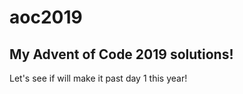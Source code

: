 # aoc2019
My Advent of Code 2019 solutions!
---------------------------------

Let's see if will make it past day 1 this year!
